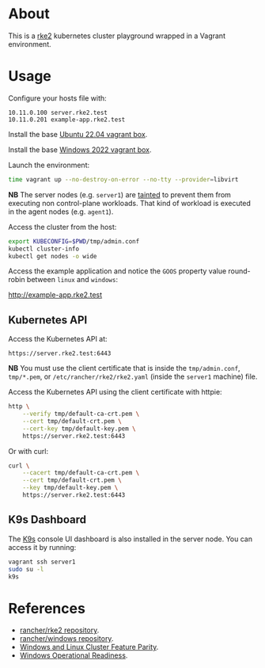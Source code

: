 # About

This is a [rke2](https://github.com/rancher/rke2) kubernetes cluster playground wrapped in a Vagrant environment.

# Usage

Configure your hosts file with:

```
10.11.0.100 server.rke2.test
10.11.0.201 example-app.rke2.test
```

Install the base [Ubuntu 22.04 vagrant box](https://github.com/rgl/ubuntu-vagrant).

Install the base [Windows 2022 vagrant box](https://github.com/rgl/windows-vagrant).

Launch the environment:

```bash
time vagrant up --no-destroy-on-error --no-tty --provider=libvirt
```

**NB** The server nodes (e.g. `server1`) are [tainted](https://kubernetes.io/docs/concepts/scheduling-eviction/taint-and-toleration/) to prevent them from executing non control-plane workloads. That kind of workload is executed in the agent nodes (e.g. `agent1`).

Access the cluster from the host:

```bash
export KUBECONFIG=$PWD/tmp/admin.conf
kubectl cluster-info
kubectl get nodes -o wide
```

Access the example application and notice the `GOOS` property value
round-robin between `linux` and `windows`:

http://example-app.rke2.test

## Kubernetes API

Access the Kubernetes API at:

    https://server.rke2.test:6443

**NB** You must use the client certificate that is inside the `tmp/admin.conf`,
`tmp/*.pem`, or `/etc/rancher/rke2/rke2.yaml` (inside the `server1` machine)
file.

Access the Kubernetes API using the client certificate with httpie:

```bash
http \
    --verify tmp/default-ca-crt.pem \
    --cert tmp/default-crt.pem \
    --cert-key tmp/default-key.pem \
    https://server.rke2.test:6443
```

Or with curl:

```bash
curl \
    --cacert tmp/default-ca-crt.pem \
    --cert tmp/default-crt.pem \
    --key tmp/default-key.pem \
    https://server.rke2.test:6443
```

## K9s Dashboard

The [K9s](https://github.com/derailed/k9s) console UI dashboard is also
installed in the server node. You can access it by running:

```bash
vagrant ssh server1
sudo su -l
k9s
```

# References

* [rancher/rke2 repository](https://github.com/rancher/rke2).
* [rancher/windows repository](https://github.com/rancher/windows).
* [Windows and Linux Cluster Feature Parity](https://ranchermanager.docs.rancher.com/how-to-guides/new-user-guides/kubernetes-clusters-in-rancher-setup/use-windows-clusters/windows-linux-cluster-feature-parity).
* [Windows Operational Readiness](https://github.com/kubernetes-sigs/windows-operational-readiness).
